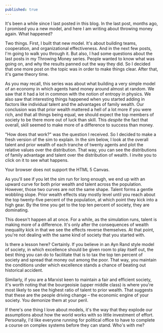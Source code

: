 ```yaml
---
published: true
---
```

It's been a while since I last posted in this blog. In the last post, months ago, I promised you a new model, and here I am writing about throwing money again. What happened?

Two things. First, I built that new model. It's about building teams, cooperation, and organizational effectiveness. And in the next few posts, I'm going to walk you through it. But also, I had some questions about the last posts in my Throwing Money series. People wanted to know what was going on, and why the results panned out the way they did. So I decided that one more post on the topic was in order to make things clear. After that, it's game theory time.

As you may recall, this series was about what building a very simple model of an economy in which agents hand money around almost at random. We saw that it had a lot in common with the notion of entropy in physics. We also saw that interesting things happened when you started adding in factors like individual talent and the advantages of family wealth. Our conclusion was that prior wealth mattered a hell of a lot more if you were rich, and that all things being equal, we should expect the top members of society to be there more out of luck than skill. This _despite_ the fact that overall, skill seemed to make more of a difference to success than money.  

"How does that work?" was the question I received. So I decided to make a fresh version of the sim to explain. In the sim below, I look at the overall talent and prior wealth of each tranche of twenty agents and plot the relative values over the distribution. That way, you can see the distributions of family advantage and talent over the distribution of wealth. I invite you to click on it to see what happens. 

<canvas id="canvasWealthEntropyTop" width="500" height="200">
 Your browser does not support the HTML 5 Canvas.
</canvas>
<script>
function simWealthEntropyOver() {

  //SIM WRAPPER CONFIG =====================
  var state = 0;
  var timer;
  var canvas = document.getElementById('canvasWealthEntropyOver');
  var context = canvas.getContext('2d');
  canvas.addEventListener('click', updateState, false);

  function updateState() {
    state = (state+1)%3;
    if (state == 0) {
      //Reset sim
      init();
    } else if (state == 1) {
      //Run sim
      timer = setInterval(update, 33);
    } else {
      //Stop sim
      clearInterval(timer);
    }
  }
  //=====================
  //SIM CODE =====================

  var agentList;
  var agentCount = 500;
  var wealthInit = 1000;
  var exchangesPerUpdate = 100;
  var maxExchange = 100;
  var gini = 0;
  var talentFit = 0;
  var wealthFit = 0;
  var talentFitTop = 0;
  var wealthFitTop = 0;
  var deathProb = 1/500;

  var sampleFraction = 1/4;
  var sampleSize = agentCount * sampleFraction;

  var sample = 20;
  var richList = new Array(agentCount/sample);
  var talentList = new Array(agentCount/sample);

  function init() {
    agentList = new Array();

    //Create agents
    for (var i = 0; i < agentCount; i++) {
      var initWealth = (Math.random() * wealthInit * 2);
      var agent = {
        wealth:initWealth,
        talent:Math.random(),
        talentColor:"#000000",
        wealthColor:"#000000",
        talentRank: 0,
        wealthRank: 0,
        startWealth: initWealth
      }
      agentList.push(agent);
    }

    //Sort agents based on talent
    agentList.sort(function (a,b) {
      return a.talent - b.talent;
    });

    //Set color for agents based on talent
    for (var i = 0; i < agentCount; i++) {
      var agent = agentList[i];

      var redVal = Math.floor(agent.talent * 255.0);
      var greenVal = Math.floor(agent.talent * 255.0 * 0.9);
      agent.talentColor = "rgb("+redVal+","+greenVal+",0)"

      agent.talentRank = i;
    }

    //Sort agents based on starting wealth
    agentList.sort(function (a,b) {
      return a.startWealth - b.startWealth;
    });

    //Set color for agents based on wealth
    for (var i = 0; i < agentCount; i++) {
      var agent = agentList[i];

      var colorVal = Math.floor(((i) * 255.0) / agentCount);
      agent.wealthColor = "rgb(0,"+colorVal+",0)"

      agent.wealthRank = i;
    }

    //Calculate wealth ineuality
    gini = calculateGini();

    //Calculate predictive power of talent measure
    talentFit = calculateTalentFit(agentCount);
    talentFitTop = calculateTalentFit(sampleSize);

    //Calculate predictive power of wealth measure
    wealthFit = calculateWealthFit(agentCount);
    wealthFitTop = calculateWealthFit(sampleSize);

    createOverlays();

    paint();
  }

  function update() {

    //Make wealth transfers
    for (var i = 0; i < exchangesPerUpdate; i++) {
      var exchangeAmount = Math.random() * maxExchange;

      var indexA = Math.floor(Math.random() * agentCount);
      var indexB = Math.floor(Math.random() * agentCount);
      var indexC = Math.floor(Math.random() * agentCount);
      var agentA = agentList[indexA];
      var agentB = agentList[indexB];
      var agentC = agentList[indexC];

      //If A can pay
      if (agentA.wealth >= exchangeAmount) {
        agentA.wealth -= exchangeAmount;

        var talentSum = agentB.talent + agentC.talent;
        var fractionTalentB = agentB.talent/talentSum;

        var wealthSum = agentB.wealth + agentC.wealth;
        var fractionWealthB = agentB.wealth/wealthSum;

        /*
        We experimentally determine the success of B by
        finding the mean of the two probabilities.
         */
        var fractionMeanB = (fractionTalentB + fractionWealthB) / 2;

        if (Math.random() < fractionMeanB) {
          agentB.wealth += exchangeAmount;
        } else {
          agentC.wealth += exchangeAmount;
        }
      }

      if (Math.random() < deathProb) {
        agentA.talent = (agentA.talent + Math.random())/2;
        agentA.startWealth = agentA.wealth;
      }
    }

    /*
    Our population now contains individuals with
    New talent levels and starting wealth.
    This means that we need to re-label the population
    so that our indices still work.
     */

    //Sort agents based on talent
    agentList.sort(function (a,b) {
      return a.talent - b.talent;
    });

    //Set color for agents based on talent
    for (var i = 0; i < agentCount; i++) {
      var agent = agentList[i];

      var redVal = Math.floor(agent.talent * 255.0);
      var greenVal = Math.floor(agent.talent * 255.0 * 0.9);
      agent.talentColor = "rgb("+redVal+","+greenVal+",0)"

      agent.talentRank = i;
    }

    //Sort agents based on starting wealth
    agentList.sort(function (a,b) {
      return a.startWealth - b.startWealth;
    });

    //Set color for agents based on wealth
    for (var i = 0; i < agentCount; i++) {
      var agent = agentList[i];

      var colorVal = Math.floor(((i) * 255.0) / agentCount);
      agent.wealthColor = "rgb(0,"+colorVal+",0)"

      agent.wealthRank = i;
    }

    //Sort array by wealth
    agentList.sort(function (a,b) {
      return a.wealth - b.wealth;
    });

    //Calculate wealth inequality
    gini = calculateGini();

    //Calculate predictive power of talent measure
    talentFit = calculateTalentFit(agentCount);
    talentFitTop = calculateTalentFit(sampleSize);

    //Calculate predictive power of wealth measure
    wealthFit = calculateWealthFit(agentCount);
    wealthFitTop = calculateWealthFit(sampleSize);

    createOverlays();

    paint();
  }

  function calculateGini() {

    //Find total wealth
    var totalWealth = 0;
    for (var i = 0; i < agentCount; i++) {
      totalWealth += agentList[i].wealth;
    }

    //Find average wealth
    var meanWealth = totalWealth / agentCount;

    //Calculate mean difference from the average
    var totalDiff = 0;
    for (var i = 0; i < agentCount; i++) {
      totalDiff += Math.abs(meanWealth - agentList[i].wealth);
    }

    //Calculate GINI
    var inequality = totalDiff / (2 * totalWealth);

    return inequality;
  }

  function calculateTalentFit(sampleSize) {

    var startAt = agentCount - sampleSize;
    var totalDiff = 0;
    for (var i = startAt; i < agentCount; i++) {

      //Calculate distance from ideal for each agent
      var diff = Math.abs(i - agentList[i].talentRank);

      //Sum differences from ideal
      totalDiff += diff;
    }

    //Find mean difference
    var meanDiff = totalDiff / sampleSize;
    var scaledMean = meanDiff / agentCount;

    var fit = 1 - (2 * scaledMean);
    return fit;
  }

  function calculateWealthFit(sampleSize) {

    var startAt = agentCount - sampleSize;
    var totalDiff = 0;
    for (var i = startAt; i < agentCount; i++) {

      //Calculate distance from ideal for each agent
      var diff = Math.abs(i - agentList[i].wealthRank);

      //Sum differences from ideal
      totalDiff += diff;
    }

    //Find mean difference
    var meanDiff = totalDiff / sampleSize;
    var scaledMean = meanDiff / agentCount;

    var fit = 1 - (2 * scaledMean);
    return fit;
  }

  function createOverlays() {
    richList.fill(0);
    talentList.fill(0);
    for (var i = 0; i < agentCount; i++) {
      var agent = agentList[i];
      var bucket = Math.floor(i/sample);

      richList[bucket] += (agent.wealthRank / agentCount);
      talentList[bucket] += (agent.talentRank / agentCount);
    }
    for (var i = 0; i < agentCount/sample; i++) {
      richList[i] /= sample;
      talentList[i] /= sample;
    }
  }

  function paint() {
    //Paint background
    context.fillStyle = '#999999';
    context.fillRect(0, 0, canvas.width, canvas.height);

    //Sort Array
    agentList.sort(function (a,b) {
      return a.wealth - b.wealth;
    });

    //Find the maximum bar height
    var maxHeight = agentList[agentCount-1].wealth;

    //Determine scaling for bars
    var scaleHeight = canvas.height/maxHeight;
    var barWidth = canvas.width/agentCount;

    //Iterate over agents
    for (var i = 0; i < agentCount; i++) {
      var width = Math.floor(barWidth);
      // var height = Math.floor(agentList[i].wealth*scaleHeight);
      var height = Math.floor(agentList[i].wealth*scaleHeight);
      var x = Math.floor(i * barWidth);
      var y = canvas.height - height;

      //Display bar for each agent
      context.fillStyle = agentList[i].talentColor;
      context.fillRect(x, y, width, height/2);
      context.fillStyle = agentList[i].wealthColor;
      context.fillRect(x, y+(height/2), width, height/2);
    }

    //Display GINI
    context.fillStyle = '#FFFFFF';
    context.font = '20px Arial';
    context.fillText("GINI: "+gini.toPrecision(2), 10, 30);

    //Display Talent Fit
    context.fillStyle = '#EEFF00';
    context.fillText("Talent Fit:  "+talentFit.toPrecision(2)
    +" ("+talentFitTop.toPrecision(2)+")", 10, 50);

    //Display Weealth Fit
    context.fillStyle = '#00FF00';
    context.fillText("Wealth Fit: "+wealthFit.toPrecision(2)
    +" ("+wealthFitTop.toPrecision(2)+")", 10, 70);

    //Draw Overlays
    var chunkWidth = Math.floor(barWidth * sample);
    for (var i = 1; i < agentCount/sample; i++) {

      var p = i - 1;
      var pTalentHeight = Math.floor(talentList[p]*height);
      var pRichHeight = Math.floor(richList[p]*height);

      var talentHeight = Math.floor(talentList[i]*height);
      var richHeight = Math.floor(richList[i]*height);

      console.log("scaleHeight:"+scaleHeight);
      console.log("talentList[p]:"+talentList[p]);
      console.log("pTalentHeight:"+pTalentHeight);

      var px = Math.floor(p * chunkWidth) + (sample/2);
      var ix = Math.floor(i * chunkWidth) + (sample/2);

      var pTy = canvas.height - pTalentHeight;
      var iTy = canvas.height - talentHeight;
      context.strokeStyle = '#EEFF00';
      context.beginPath();
      context.moveTo(px, pTy);
      context.lineTo(ix, iTy);
      context.lineWidth = 2;
      context.stroke();

      var pRy = canvas.height - pRichHeight;
      var iRy = canvas.height - richHeight;
      context.strokeStyle = '#00FF00';
      context.beginPath();
      context.moveTo(px, pRy);
      context.lineTo(ix, iRy);
      // context.moveTo(px, 50);
      // context.lineTo(ix, 50);
      context.lineWidth = 2;
      context.stroke();
    }
  }

  init();
  //=====================
}
simWealthEntropyOver();
</script>

As you'll see if you let the sim run for long enough, we end up with an upward curve for both prior wealth and talent across the population. However, those two curves are not the same shape. Talent forms a gentle wobbling slope. Prior wealth effects stay mostly level until you reach about the top twenty-five percent of the population, at which point they kick into a high gear. By the time you get to the top ten percent of society, they are dominating. 

This doesn't happen all at once. For a while, as the simulation runs, talent is making more of a difference. It's only after the consequences of wealth inequality kick in that we see the effects reverse themselves. At that point, you're not dealing with the same kind of society that you started with.

Is there a lesson here? Certainly. If you believe in an Ayn Rand style model of society, in which excellence should be given room to play itself out, the best thing you can do to facilitate that is to tax the top ten percent of society and spread that money out among the poor. That way, you maintain the conditions under which excellence stands a chance of beating out historical accident. 

Similarly, if you are a Marxist keen to maintain a fair and efficient society, it's worth noting that the bourgeoisie (upper middle class) is where you're most likely to see the highest ratio of talent to prior wealth. That suggests that these are the people driving change – the economic engine of your society. You demonize them at your peril. 

If there's one thing I love about models, it's the way that they explode our assumptions about how the world works with so little investment of effort. Personally, I'd like everyone running for political office to have to complete a course on complex systems before they can stand. Who's with me?
